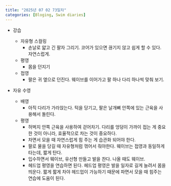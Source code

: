 ```yaml
---
title: "2025년 07 02 73일차"
categories: [Bloging, Swim diaries]
---
```


- 강습
  - 자유형 스컬링
    - 손날로 얇고 긴 팔자 그리기. 코어가 있으면 끊기지 않고 쉽게 할 수 있다. 자연스럽게.
  - 평영
    - 몸을 던지기
  - 접영
    - 팔은 귀 옆으로 던진다. 웨이브를 이어가고 팔 하나 다리 하나씩 맞춰 보기.

- 자유 수영
  - 배영
    - 아직 다리가 가라앉는다. 턱을 당기고, 팔은 날개뼈 안쪽에 있는 근육을 사용해서 돌린다.
  - 평영 
    - 허벅지 안쪽 근육을 사용하여 걷어차기. 다리를 엉덩이 가까이 접는 게 중요한 것이 아니라, 효율적으로 차는 것이 중요하다.
    - 차면서 모을 때 자연스럽게 힘 주는 게 습관화 되어야 한다.
    - 팔로 물을 당길 때 자유형처럼 꺾어서 줘야한다. 웨이브는 접영과 동일하게 타는데, 짧게 탄다. 
    - 입수하면서 웨이브, 유선형 만들고 발을 찬다. 나올 때도 웨이브.
    - 헤드업 평영을 연습하면 된다. 헤드업 평영은 발을 일자로 길게 늘려서 몸을 띄운다. 짧게 짧게 차야 헤드업이 가능하기 때문에 파면서 모을 때 힘주는 연습에 도움이 된다.